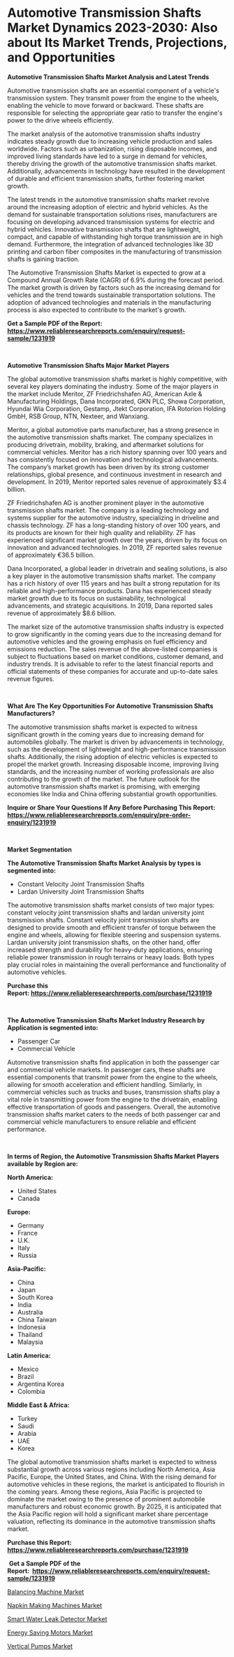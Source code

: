 <p><h1>Automotive Transmission Shafts Market Dynamics 2023-2030: Also about Its Market Trends, Projections, and Opportunities</h1></p><p><strong>Automotive Transmission Shafts Market Analysis and Latest Trends</strong></p>
<p><p>Automotive transmission shafts are an essential component of a vehicle's transmission system. They transmit power from the engine to the wheels, enabling the vehicle to move forward or backward. These shafts are responsible for selecting the appropriate gear ratio to transfer the engine's power to the drive wheels efficiently.</p><p>The market analysis of the automotive transmission shafts industry indicates steady growth due to increasing vehicle production and sales worldwide. Factors such as urbanization, rising disposable incomes, and improved living standards have led to a surge in demand for vehicles, thereby driving the growth of the automotive transmission shafts market. Additionally, advancements in technology have resulted in the development of durable and efficient transmission shafts, further fostering market growth.</p><p>The latest trends in the automotive transmission shafts market revolve around the increasing adoption of electric and hybrid vehicles. As the demand for sustainable transportation solutions rises, manufacturers are focusing on developing advanced transmission systems for electric and hybrid vehicles. Innovative transmission shafts that are lightweight, compact, and capable of withstanding high torque transmission are in high demand. Furthermore, the integration of advanced technologies like 3D printing and carbon fiber composites in the manufacturing of transmission shafts is gaining traction.</p><p>The Automotive Transmission Shafts Market is expected to grow at a Compound Annual Growth Rate (CAGR) of 6.9% during the forecast period. The market growth is driven by factors such as the increasing demand for vehicles and the trend towards sustainable transportation solutions. The adoption of advanced technologies and materials in the manufacturing process is also expected to contribute to the market's growth.</p></p>
<p><strong>Get a Sample PDF of the Report:&nbsp; <a href="https://www.reliableresearchreports.com/enquiry/request-sample/1231919">https://www.reliableresearchreports.com/enquiry/request-sample/1231919</a></strong></p>
<p>&nbsp;</p>
<p><strong>Automotive Transmission Shafts Major Market Players</strong></p>
<p><p>The global automotive transmission shafts market is highly competitive, with several key players dominating the industry. Some of the major players in the market include Meritor, ZF Friedrichshafen AG, American Axle & Manufacturing Holdings, Dana Incorporated, GKN PLC, Showa Corporation, Hyundai Wia Corporation, Gestamp, Jtekt Corporation, IFA Rotorion Holding GmbH, RSB Group, NTN, Nexteer, and Wanxiang.</p><p>Meritor, a global automotive parts manufacturer, has a strong presence in the automotive transmission shafts market. The company specializes in producing drivetrain, mobility, braking, and aftermarket solutions for commercial vehicles. Meritor has a rich history spanning over 100 years and has consistently focused on innovation and technological advancements. The company’s market growth has been driven by its strong customer relationships, global presence, and continuous investment in research and development. In 2019, Meritor reported sales revenue of approximately $3.4 billion.</p><p>ZF Friedrichshafen AG is another prominent player in the automotive transmission shafts market. The company is a leading technology and systems supplier for the automotive industry, specializing in driveline and chassis technology. ZF has a long-standing history of over 100 years, and its products are known for their high quality and reliability. ZF has experienced significant market growth over the years, driven by its focus on innovation and advanced technologies. In 2019, ZF reported sales revenue of approximately €36.5 billion.</p><p>Dana Incorporated, a global leader in drivetrain and sealing solutions, is also a key player in the automotive transmission shafts market. The company has a rich history of over 115 years and has built a strong reputation for its reliable and high-performance products. Dana has experienced steady market growth due to its focus on sustainability, technological advancements, and strategic acquisitions. In 2019, Dana reported sales revenue of approximately $8.6 billion.</p><p>The market size of the automotive transmission shafts industry is expected to grow significantly in the coming years due to the increasing demand for automotive vehicles and the growing emphasis on fuel efficiency and emissions reduction. The sales revenue of the above-listed companies is subject to fluctuations based on market conditions, customer demand, and industry trends. It is advisable to refer to the latest financial reports and official statements of these companies for accurate and up-to-date sales revenue figures.</p></p>
<p>&nbsp;</p>
<p><strong>What Are The Key Opportunities For Automotive Transmission Shafts Manufacturers?</strong></p>
<p><p>The automotive transmission shafts market is expected to witness significant growth in the coming years due to increasing demand for automobiles globally. The market is driven by advancements in technology, such as the development of lightweight and high-performance transmission shafts. Additionally, the rising adoption of electric vehicles is expected to propel the market growth. Increasing disposable income, improving living standards, and the increasing number of working professionals are also contributing to the growth of the market. The future outlook for the automotive transmission shafts market is promising, with emerging economies like India and China offering substantial growth opportunities.</p></p>
<p><strong>Inquire or Share Your Questions If Any Before Purchasing This Report: <a href="https://www.reliableresearchreports.com/enquiry/pre-order-enquiry/1231919">https://www.reliableresearchreports.com/enquiry/pre-order-enquiry/1231919</a></strong></p>
<p>&nbsp;</p>
<p><strong>Market Segmentation</strong></p>
<p><strong>The Automotive Transmission Shafts Market Analysis by types is segmented into:</strong></p>
<p><ul><li>Constant Velocity Joint Transmission Shafts</li><li>Lardan University Joint Transmission Shafts</li></ul></p>
<p><p>The automotive transmission shafts market consists of two major types: constant velocity joint transmission shafts and lardan university joint transmission shafts. Constant velocity joint transmission shafts are designed to provide smooth and efficient transfer of torque between the engine and wheels, allowing for flexible steering and suspension systems. Lardan university joint transmission shafts, on the other hand, offer increased strength and durability for heavy-duty applications, ensuring reliable power transmission in rough terrains or heavy loads. Both types play crucial roles in maintaining the overall performance and functionality of automotive vehicles.</p></p>
<p><strong>Purchase this Report:&nbsp;<a href="https://www.reliableresearchreports.com/purchase/1231919">https://www.reliableresearchreports.com/purchase/1231919</a></strong></p>
<p>&nbsp;</p>
<p><strong>The Automotive Transmission Shafts Market Industry Research by Application is segmented into:</strong></p>
<p><ul><li>Passenger Car</li><li>Commercial Vehicle</li></ul></p>
<p><p>Automotive transmission shafts find application in both the passenger car and commercial vehicle markets. In passenger cars, these shafts are essential components that transmit power from the engine to the wheels, allowing for smooth acceleration and efficient handling. Similarly, in commercial vehicles such as trucks and buses, transmission shafts play a vital role in transmitting power from the engine to the drivetrain, enabling effective transportation of goods and passengers. Overall, the automotive transmission shafts market caters to the needs of both passenger car and commercial vehicle manufacturers to ensure reliable and efficient performance.</p></p>
<p>&nbsp;</p>
<p><strong>In terms of Region, the Automotive Transmission Shafts Market Players available by Region are:</strong></p>
<p>
    <p> <strong> North America: </strong>
        <ul>
            <li>United States</li>
            <li>Canada</li>
        </ul>
        </p> 
    <p> <strong> Europe: </strong>
        <ul>
            <li>Germany</li>
            <li>France</li>
            <li>U.K.</li>
            <li>Italy</li>
            <li>Russia</li>
        </ul>
        </p> 
    <p> <strong> Asia-Pacific: </strong>
        <ul>
            <li>China</li>
            <li>Japan</li>
            <li>South Korea</li>
            <li>India</li>
            <li>Australia</li>
            <li>China Taiwan</li>
            <li>Indonesia</li>
            <li>Thailand</li>
            <li>Malaysia</li>
        </ul>
        </p> 
    <p> <strong> Latin America: </strong>
        <ul>
            <li>Mexico</li>
            <li>Brazil</li>
            <li>Argentina Korea</li>
            <li>Colombia</li>
        </ul>
        </p> 
    <p> <strong> Middle East & Africa: </strong>
        <ul>
            <li>Turkey</li>
            <li>Saudi</li>
            <li>Arabia</li>
            <li>UAE</li>
            <li>Korea</li>
        </ul>
    </p>
    </p>
<p><p>The global automotive transmission shafts market is expected to witness substantial growth across various regions including North America, Asia Pacific, Europe, the United States, and China. With the rising demand for automotive vehicles in these regions, the market is anticipated to flourish in the coming years. Among these regions, Asia Pacific is projected to dominate the market owing to the presence of prominent automobile manufacturers and robust economic growth. By 2025, it is anticipated that the Asia Pacific region will hold a significant market share percentage valuation, reflecting its dominance in the automotive transmission shafts market.</p></p>
<p><strong>Purchase this Report: <a href="https://www.reliableresearchreports.com/purchase/1231919">https://www.reliableresearchreports.com/purchase/1231919</a></strong></p>
<p>&nbsp;<strong>Get a Sample PDF of the Report:&nbsp;&nbsp;<a href="https://www.reliableresearchreports.com/enquiry/request-sample/1231919">https://www.reliableresearchreports.com/enquiry/request-sample/1231919</a></strong></p>
<p><strong></strong></p>
<p><p><a href="https://www.linkedin.com/pulse/balancing-machine-market-size-share-global-analysis-report-m2coe/">Balancing Machine Market</a></p><p><a href="https://medium.com/@reganklocko456458/decoding-napkin-making-machines-market-metrics-market-share-trends-and-growth-patterns-18b7d696d972">Napkin Making Machines Market</a></p><p><a href="https://www.linkedin.com/pulse/smart-water-leak-detector-market-research-report-unlocks-analysis-pj41e/">Smart Water Leak Detector Market</a></p><p><a href="https://medium.com/@evalynkoepp98698/energy-saving-motors-market-analysis-its-cagr-market-segmentation-and-global-industry-overview-e5b80535fd21">Energy Saving Motors Market</a></p><p><a href="https://www.linkedin.com/pulse/vertical-pumps-market-insights-players-forecast-till-2030-sj4ae/">Vertical Pumps Market</a></p></p>